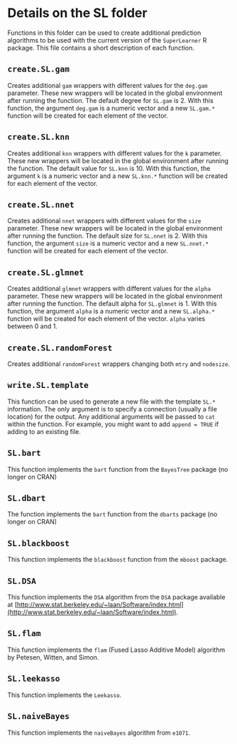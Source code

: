 # Details on the SL folder #

Functions in this folder can be used to create additional prediction algorithms to be used with the current version of the `SuperLearner` R package. This file contains a short description of each function.

## `create.SL.gam` ##

Creates additional `gam` wrappers with different values for the `deg.gam` parameter. These new wrappers will be located in the global environment after running the function. The default degree for `SL.gam` is 2. With this function, the argument `deg.gam` is a numeric vector and a new `SL.gam.*` function will be created for each element of the vector.

## `create.SL.knn` ##

Creates additional `knn` wrappers with different values for the `k` parameter. These new wrappers will be located in the global environment after running the function. The default value for `SL.knn` is 10. With this function, the argument `k` is a numeric vector and a new `SL.knn.*` function will be created for each element of the vector.

## `create.SL.nnet` ##

Creates additional `nnet` wrappers with different values for the `size` parameter. These new wrappers will be located in the global environment after running the function. The default size for `SL.nnet` is 2. With this function, the argument `size` is a numeric vector and a new `SL.nnet.*` function will be created for each element of the vector.

## `create.SL.glmnet` ##

Creates additional `glmnet` wrappers with different values for the `alpha` parameter. These new wrappers will be located in the global environment after running the function. The default alpha for `SL.glmnet` is 1. With this function, the argument `alpha` is a numeric vector and a new `SL.alpha.*` function will be created for each element of the vector. `alpha` varies between 0 and 1.

## `create.SL.randomForest` ##

Creates additional `randomForest` wrappers changing both `mtry` and `nodesize`.

## `write.SL.template` ##

This function can be used to generate a new file with the template `SL.*` information. The only argument is to specify a connection (usually a file location) for the output. Any additional arguments will be passed to `cat` within the function. For example, you might want to add `append = TRUE` if adding to an existing file.

## `SL.bart` ##

This function implements the `bart` function from the `BayesTree` package (no longer on CRAN)

## `SL.dbart` ##

The function implements the `bart` function from the `dbarts` package (no longer on CRAN) 

## `SL.blackboost` ##

This function implements the `blackboost` function from the `mboost` package.

## `SL.DSA` ##

This function implements the `DSA` algorithm from the `DSA` package available at [http://www.stat.berkeley.edu/~laan/Software/index.html](http://www.stat.berkeley.edu/~laan/Software/index.html).

## `SL.flam` ##

This function implements the `flam` (Fused Lasso Additive Model) algorithm by Petesen, Witten, and Simon.

## `SL.leekasso` ##

This function implements the `Leekasso`.

## `SL.naiveBayes` ##

This function implements the `naiveBayes` algorithm from `e1071`.
